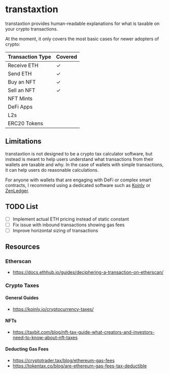 # transtaxtion

transtaxtion provides human-readable explanations for what is taxable on your crypto transactions.

At the moment, it only covers the most basic cases for newer adopters of crypto:

| Transaction Type | Covered |
| ---------------- | ------- |
| Receive ETH      | &check; |
| Send ETH         | &check; |
| Buy an NFT       | &check; |
| Sell an NFT      | &check; |
| NFT Mints        |         |
| DeFi Apps        |         |
| L2s              |         |
| ERC20 Tokens     |         |

## Limitations

transtaxtion is not designed to be a crypto tax calculator software, but instead is meant to help users understand what transactions from their wallets are taxable and why. In the case of wallets with simple transactions, it can help users do reasonable calculations.

For anyone with wallets that are engaging with DeFi or complex smart contracts, I recommend using a dedicated software such as [Koinly](https://koinly.io/) or [ZenLedger](https://www.zenledger.io/).

## TODO List

- [ ] Implement actual ETH pricing instead of static constant
- [ ] Fix issue with inbound transactions showing gas fees
- [ ] Improve horizontal sizing of transactions

## Resources

### Etherscan

- https://docs.ethhub.io/guides/deciphering-a-transaction-on-etherscan/

### Crypto Taxes

#### General Guides

- https://koinly.io/cryptocurrency-taxes/

#### NFTs

- https://taxbit.com/blog/nft-tax-guide-what-creators-and-investors-need-to-know-about-nft-taxes

#### Deducting Gas Fees

- https://cryptotrader.tax/blog/ethereum-gas-fees
- https://tokentax.co/blog/are-ethereum-gas-fees-tax-deductible
